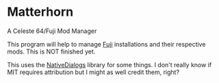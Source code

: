 # Matterhorn
A Celeste 64/Fuji Mod Manager

This program will help to manage [Fuji](https://github.com/FujiAPI/Fuji/releases) installations and their respective mods.
This is NOT finished yet.

This uses the [NativeDialogs](https://github.com/98teg/NativeDialogs/) library for some things. I don't really know if MIT requires attribution but I might as well credit them, right?
